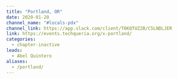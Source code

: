 ```yaml
---
title: "Portland, OR"
date: 2020-01-20
channel_name: "#locals-pdx"
channel_link: https://app.slack.com/client/T0KQTUZ2B/C5LNDLJER
link: https://events.techqueria.org/x-portland/
categories:
  - chapter-inactive
leads:
  - Abel Quintero
aliases:
  - /portland/
---
```


